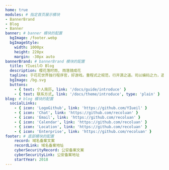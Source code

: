 ```yaml
---
home: true
modules: # 指定首页展示模块
- BannerBrand
- Blog
- Banner
banner: # banner 模块的配置
  bgImage: /footer.webp
  bgImageStyle:
    width: 1000px
    height: 220px
    margin: -30px auto
bannerBrand: # bannerBrand 模块的配置
  title: YIueilの Blog
  description: 樱花落时雨, 雨落镜成花
  tagline: 于花花世界独行程序官，好游戏。重程式之规范，行开源之道。司以编码之力，造福江山社稷。
  bgImage: /bg.svg
  buttons:
    - { text: 个人简历, link: '/docs/guide/introduce' }
    - { text: 联系方式, link: '/docs/theme/introduce', type: 'plain' }
blog: # blog 模块的配置
  socialLinks:
    - { icon: 'LogoGithub', link: 'https://github.com/YIueil' }
    - { icon: 'Chat', link: 'https://github.com/recoluan' }
    - { icon: 'Email', link: 'https://github.com/recoluan' }
    - { icon: 'Calendar', link: 'https://github.com/recoluan' }
    - { icon: 'Location', link: 'https://github.com/recoluan' }
    - { icon: 'Enterprise', link: 'https://github.com/recoluan' }
footer: # 底部模块的配置
    record: 域名备案文案
    recordLink: 域名备案地址
    cyberSecurityRecord: 公安备案文案
    cyberSecurityLink: 公安备案地址
    startYear: 2018
---
```

